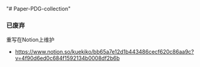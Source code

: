 "# Paper-PDG-collection" 
### 已废弃
重写在Notion上维护

- https://www.notion.so/kuekiko/bb65a7e12d1b443486cecf620c86aa9c?v=4f90d6ed0c684f1592134b0008df2b6b
